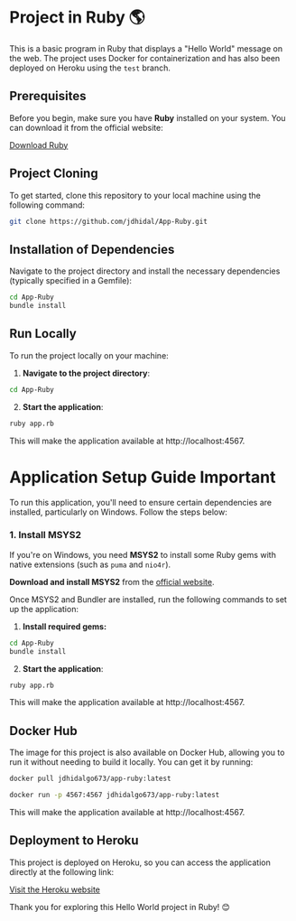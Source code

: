 # Project in Ruby 🌎

This is a basic program in Ruby that displays a "Hello World" message on the web. The project uses Docker for containerization and has also been deployed on Heroku using the `test` branch.

## Prerequisites

Before you begin, make sure you have **Ruby** installed on your system. You can download it from the official website:

[Download Ruby](https://www.ruby-lang.org/en/downloads/)

## Project Cloning

To get started, clone this repository to your local machine using the following command:

```bash
git clone https://github.com/jdhidal/App-Ruby.git
```

## Installation of Dependencies

Navigate to the project directory and install the necessary dependencies (typically specified in a Gemfile):

```bash
cd App-Ruby
bundle install
```

## Run Locally

To run the project locally on your machine:

1. **Navigate to the project directory**:
```bash
cd App-Ruby
```

2. **Start the application**:
```bash
ruby app.rb
```
This will make the application available at http://localhost:4567.

# Application Setup Guide Important

To run this application, you'll need to ensure certain dependencies are installed, particularly on Windows. Follow the steps below:

### 1. Install MSYS2

If you're on Windows, you need **MSYS2** to install some Ruby gems with native extensions (such as `puma` and `nio4r`).

**Download and install MSYS2** from the [official website](https://www.msys2.org/).

Once MSYS2 and Bundler are installed, run the following commands to set up the application:

1. **Install required gems:**
```bash
cd App-Ruby
bundle install
```
2. **Start the application**:
```bash
ruby app.rb
```
This will make the application available at http://localhost:4567.

## Docker Hub

The image for this project is also available on Docker Hub, allowing you to run it without needing to build it locally. You can get it by running:

```bash
docker pull jdhidalgo673/app-ruby:latest
```

```bash
docker run -p 4567:4567 jdhidalgo673/app-ruby:latest
```
This will make the application available at http://localhost:4567.

## Deployment to Heroku

This project is deployed on Heroku, so you can access the application directly at the following link:

[Visit the Heroku website](https://app-rubys-5094d3d330bd.herokuapp.com/)



Thank you for exploring this Hello World project in Ruby! 😊